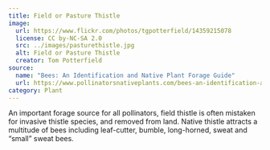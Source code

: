 ```yaml
---
title: Field or Pasture Thistle
image:
  url: https://www.flickr.com/photos/tgpotterfield/14359215078
  license: CC by-NC-SA 2.0
  src: ../images/pasturethistle.jpg
  alt: Field or Pasture Thistle
  creator: Tom Potterfield
source:
  name: "Bees: An Identification and Native Plant Forage Guide"
  url: https://www.pollinatorsnativeplants.com/bees-an-identification-and-native-plant-forage-guide.html
category: Plant
---
```

An important forage source for all pollinators, field thistle is often mistaken for invasive thistle species, and removed from land. Native thistle attracts a multitude of bees including leaf-cutter, bumble, long-horned, sweat and “small” sweat bees.
